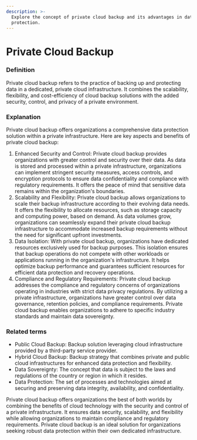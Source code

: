 ```yaml
---
description: >-
  Explore the concept of private cloud backup and its advantages in data
  protection.
---
```


# Private Cloud Backup

### Definition

Private cloud backup refers to the practice of backing up and protecting data in a dedicated, private cloud infrastructure. It combines the scalability, flexibility, and cost-efficiency of cloud backup solutions with the added security, control, and privacy of a private environment.

### Explanation

Private cloud backup offers organizations a comprehensive data protection solution within a private infrastructure. Here are key aspects and benefits of private cloud backup:

1. Enhanced Security and Control: Private cloud backup provides organizations with greater control and security over their data. As data is stored and processed within a private infrastructure, organizations can implement stringent security measures, access controls, and encryption protocols to ensure data confidentiality and compliance with regulatory requirements. It offers the peace of mind that sensitive data remains within the organization's boundaries.
2. Scalability and Flexibility: Private cloud backup allows organizations to scale their backup infrastructure according to their evolving data needs. It offers the flexibility to allocate resources, such as storage capacity and computing power, based on demand. As data volumes grow, organizations can seamlessly expand their private cloud backup infrastructure to accommodate increased backup requirements without the need for significant upfront investments.
3. Data Isolation: With private cloud backup, organizations have dedicated resources exclusively used for backup purposes. This isolation ensures that backup operations do not compete with other workloads or applications running in the organization's infrastructure. It helps optimize backup performance and guarantees sufficient resources for efficient data protection and recovery operations.
4. Compliance and Regulatory Requirements: Private cloud backup addresses the compliance and regulatory concerns of organizations operating in industries with strict data privacy regulations. By utilizing a private infrastructure, organizations have greater control over data governance, retention policies, and compliance requirements. Private cloud backup enables organizations to adhere to specific industry standards and maintain data sovereignty.

### Related terms

* Public Cloud Backup: Backup solution leveraging cloud infrastructure provided by a third-party service provider.
* Hybrid Cloud Backup: Backup strategy that combines private and public cloud infrastructures for enhanced data protection and flexibility.
* Data Sovereignty: The concept that data is subject to the laws and regulations of the country or region in which it resides.
* Data Protection: The set of processes and technologies aimed at securing and preserving data integrity, availability, and confidentiality.

Private cloud backup offers organizations the best of both worlds by combining the benefits of cloud technology with the security and control of a private infrastructure. It ensures data security, scalability, and flexibility while allowing organizations to maintain compliance and regulatory requirements. Private cloud backup is an ideal solution for organizations seeking robust data protection within their own dedicated infrastructure.
